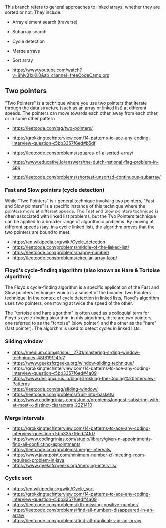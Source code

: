 This branch refers to general approaches to linked arrays, whether they are sorted or not. They include:
- Array element search (traverse)
- Subarray search
- Cycle detection
- Merge arrays
- Sort array

- https://www.youtube.com/watch?v=8hly31xKli0&ab_channel=freeCodeCamp.org

## Two pointers

"Two Pointers" is a technique where you use two pointers that iterate through the data structure (such as an array or linked list) at different speeds. The pointers can move towards each other, away from each other, or in some other pattern.

- https://leetcode.com/tag/two-pointers/
- https://grokkingtechinterview.com/14-patterns-to-ace-any-coding-interview-question-c5bb3357f6ed#b5df

- https://leetcode.com/problems/squares-of-a-sorted-array/
- https://www.educative.io/answers/the-dutch-national-flag-problem-in-cpp
- https://leetcode.com/problems/shortest-unsorted-continuous-subarray/

### Fast and Slow pointers (cycle detection)

While "Two Pointers" is a general technique involving two pointers, "Fast and Slow pointers" is a specific instance of this technique where the pointers move at different speeds. The Fast and Slow pointers technique is often associated with linked list problems, but the Two Pointers technique can be applied to a broader range of algorithmic problems. By moving at different speeds (say, in a cyclic linked list), the algorithm proves that the two pointers are bound to meet.

- https://en.wikipedia.org/wiki/Cycle_detection
- https://leetcode.com/problems/middle-of-the-linked-list/
- https://leetcode.com/problems/happy-number/
- https://leetcode.com/problems/circular-array-loop/

### Floyd's cycle-finding algorithm (also known as Hare & Tortoise algorithm)

The Floyd's cycle-finding algorithm is a specific application of the Fast and Slow pointers technique, which is a subset of the broader Two Pointers technique. In the context of cycle detection in linked lists, Floyd's algorithm uses two pointers, one moving at twice the speed of the other.

The "tortoise and hare algorithm" is often used as a colloquial term for Floyd's cycle-finding algorithm. In this algorithm, there are two pointers, one referred to as the "tortoise" (slow pointer) and the other as the "hare" (fast pointer). The algorithm is used to detect cycles in linked lists.

### Sliding window

- https://medium.com/@rishu__2701/mastering-sliding-window-techniques-48f819194fd7
- https://www.geeksforgeeks.org/window-sliding-technique/
- https://grokkingtechinterview.com/14-patterns-to-ace-any-coding-interview-question-c5bb3357f6ed#4a09
- https://www.designgurus.io/blog/Grokking-the-Coding%20Interview-Patterns
- https://leetcode.com/tag/sliding-window/
- https://leetcode.com/problems/fruit-into-baskets/
- https://www.codingninjas.com/studio/problems/longest-substring-with-at-most-k-distinct-characters_2221410


### Merge Intervals

- https://grokkingtechinterview.com/14-patterns-to-ace-any-coding-interview-question-c5bb3357f6ed#4fd7
- https://www.codingninjas.com/studio/library/given-n-appointments-find-all-conflicting-appointments
- https://leetcode.com/problems/merge-intervals/
- https://www.javatpoint.com/minimum-number-of-meeting-room-required-problem-in-java
- https://www.geeksforgeeks.org/merging-intervals/


### Cyclic sort

- https://en.wikipedia.org/wiki/Cycle_sort
- https://grokkingtechinterview.com/14-patterns-to-ace-any-coding-interview-question-c5bb3357f6ed#4a09
- https://leetcode.com/problems/kth-missing-positive-number/
- https://leetcode.com/problems/find-all-numbers-disappeared-in-an-array/
- https://leetcode.com/problems/find-all-duplicates-in-an-array/

[1]: https://en.wikipedia.org/wiki/Algorithmic_paradigm
[2]: https://grokkingtechinterview.com/14-patterns-to-ace-any-coding-interview-question-c5bb3357f6ed#67d7
